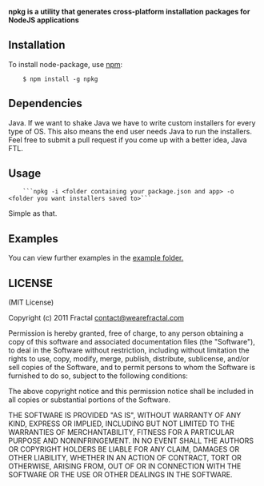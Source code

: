 **npkg is a utility that generates cross-platform installation packages for NodeJS applications**


## Installation
    
To install node-package, use [npm](http://github.com/isaacs/npm):

        $ npm install -g npkg

## Dependencies

Java. If we want to shake Java we have to write custom installers for every type of OS. This also means the end user needs Java to run the installers. Feel free to submit a pull request if you come up with a better idea, Java FTL.

## Usage

        ```npkg -i <folder containing your package.json and app> -o <folder you want installers saved to>```

Simple as that.

## Examples

You can view further examples in the [example folder.](https://github.com/wearefractal/npkg/tree/master/examples)

## LICENSE

(MIT License)

Copyright (c) 2011 Fractal <contact@wearefractal.com>

Permission is hereby granted, free of charge, to any person obtaining
a copy of this software and associated documentation files (the
"Software"), to deal in the Software without restriction, including
without limitation the rights to use, copy, modify, merge, publish,
distribute, sublicense, and/or sell copies of the Software, and to
permit persons to whom the Software is furnished to do so, subject to
the following conditions:

The above copyright notice and this permission notice shall be
included in all copies or substantial portions of the Software.

THE SOFTWARE IS PROVIDED "AS IS", WITHOUT WARRANTY OF ANY KIND,
EXPRESS OR IMPLIED, INCLUDING BUT NOT LIMITED TO THE WARRANTIES OF
MERCHANTABILITY, FITNESS FOR A PARTICULAR PURPOSE AND
NONINFRINGEMENT. IN NO EVENT SHALL THE AUTHORS OR COPYRIGHT HOLDERS BE
LIABLE FOR ANY CLAIM, DAMAGES OR OTHER LIABILITY, WHETHER IN AN ACTION
OF CONTRACT, TORT OR OTHERWISE, ARISING FROM, OUT OF OR IN CONNECTION
WITH THE SOFTWARE OR THE USE OR OTHER DEALINGS IN THE SOFTWARE.
